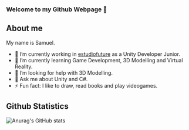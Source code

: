 ### Welcome to my Github Webpage 👋

## About me

My name is Samuel.

- 🔭 I’m currently working in [estudiofuture](http://estudiofuture.com/es/) as a Unity Developer Junior.
- 🌱 I’m currently learning Game Development, 3D Modelling and Virtual Reality.
- 🤔 I’m looking for help with 3D Modelling.
- 💬 Ask me about Unity and C#.
- ⚡ Fun fact: I like to draw, read books and play videogames.
<!-- - 👯 I’m looking to collaborate on ... -->
<!-- - 📫 How to reach me: ... -->
<!-- - 😄 Pronouns: ... -->

<!-- ## Connect with me:
[<img alt = "Samuel" width = "24px" src = ""]
<a href="https://www.linkedin.com/">
  <img src="" alt="linkedin" style="vertical-align:top; margin:4px">
</a> -->

<!-- ## Top Languages
[![Top Langs](https://github-readme-stats.vercel.app/api/top-langs/?username=sagzain&layout=compact&theme=dark)] -->

## Github Statistics
![Anurag's GitHub stats](https://github-readme-stats.vercel.app/api?username=sagzain&show_icons=true&theme=dark&hide=prs)
